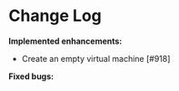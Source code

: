 # Change Log


**Implemented enhancements:**

- Create an empty virtual machine [\#918]

**Fixed bugs:**

